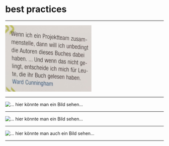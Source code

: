 # best practices

----

![voll spannend: ](https://github.com/Klaasbuilder/bestp/blob/a7f7769b98100098d0f886936cea15ab37d6e052/team01.png)

----

![... hier könnte man ein Bild sehen...](https://github.com/Klaasbuilder/bestp/blob/875c8060e892eba3d2a01836c42bf5b79fe38dd9/1.jpg)

----

![... hier könnte man ein Bild sehen...](https://github.com/Klaasbuilder/bestp/blob/875c8060e892eba3d2a01836c42bf5b79fe38dd9/2.jpg)

----

![... hier könnte man auch ein Bild sehen...](https://github.com/Klaasbuilder/bestp/blob/875c8060e892eba3d2a01836c42bf5b79fe38dd9/3.jpg)

----
